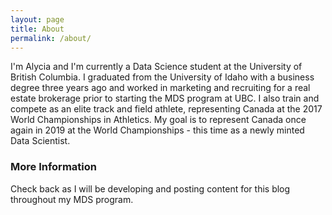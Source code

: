```yaml
---
layout: page
title: About
permalink: /about/
---
```



I'm Alycia and I'm currently a Data Science student at the University of British Columbia. I graduated from the University of Idaho with a business degree three years ago and worked in marketing and recruiting for a real estate brokerage prior to starting the MDS program at UBC. I also train and compete as an elite track and field athlete, representing Canada at the 2017 World Championships in Athletics. My goal is to represent Canada once again in 2019 at the World Championships - this time as a newly minted Data Scientist.

### More Information

Check back as I will be developing and posting content for this blog throughout my MDS program. 

